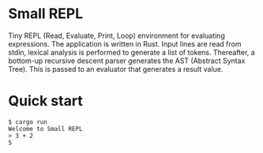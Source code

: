 # Small REPL
Tiny REPL (Read, Evaluate, Print, Loop) environment for evaluating expressions.
The application is written in Rust. Input lines are read from stdin, lexical analysis is performed to generate a list of tokens. Thereafter, a bottom-up recursive descent parser generates the AST (Abstract Syntax Tree). This is passed to an evaluator that generates a result value.

# Quick start
```
$ cargo run
Welcome to Small REPL
> 3 + 2
5
```

